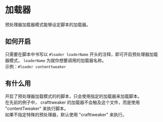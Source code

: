 # 加载器

预处理器加载器模式能够设定脚本的加载器。

## 如何开启
只需要在脚本中书写以 `#loader loaderName` 开头的注释，即可开启预处理器加载器模式， `loaderName` 为就你想要调用的加载器名称。  
示例：`#loader contenttweaker`

## 有什么用
开启了预处理器加载模式的的脚本，只会使用指定的加载器来加载脚本。  
在先前的例子中， crafttweaker 的加载器不会触及这个文件，而是使用 "contentTweaker" 来执行脚本。  
如果不指定特殊的预处理器，默认使用 "crafttweaker" 来执行。